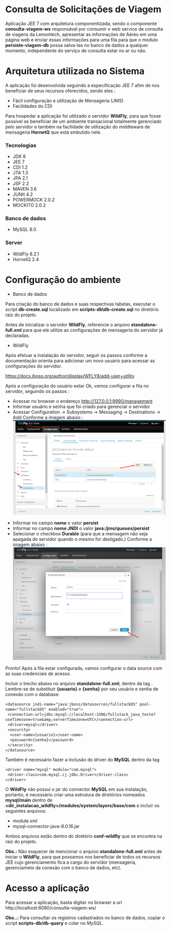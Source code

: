 # Consulta de Solicitações de Viagem

Aplicação JEE 7 com arquitetura componentizada, sendo o componente **consulta-viagem-ws** responsável por consumir o web service de consulta de viagens da Lemontech, apresentar as informações de Aéreo em uma página web e enviar essas informações para uma fila para que o módulo **persiste-viagem-db** possa salva-las no banco de dados a qualquer momento, independente do serviço de consulta estar no ar ou não.

# Arquitetura utilizada no Sistema

A aplicação foi desenvolvida seguindo a especificação JEE 7 afim de nos beneficiar de seus recursos oferecidos, sendo eles :

* Fácil configuração e utilização de Mensageria (JMS)
* Facilidades do CDI

Para hospedar a aplicação foi utilizado o servidor **WildFly**, para que fosse possível se beneficiar de um ambiente transacional totalmente gerenciado pelo servidor e também na facilidade de utilização do middleware de mensageria **HornetQ** que está embutido nele.

### Tecnologias

* JDK 8
* JEE 7
* CDI 1.2
* JTA 1.3
* JPA 2.1
* JSF 2.2
* MAVEN 3.6
* JUNIt 4.2
* POWERMOCK 2.0.2
* MOCKITO 2.0.2

### Banco de dados

* MySQL 8.0

### Server

* WildFly 8.2.1
* HornetQ 2.4

# Configuração do ambiente

* Banco de dados

Para criação do banco de dados e suas respectivas tabelas, executar o script **db-create.sql** localizado em **scripts-db\db-create.sql** no diretório raiz do projeto.

Antes de inicializar o servidor **WildFly**, referencie o arquivo **standalone-full.xml** para que ele utilize as configurações de mensageria do servidor já declaradas.

* WildFly

Após efetuar a instalação do servidor, seguir os passos conforme a documentação orienta para adicionar um novo usuário para acessar as configurações do servidor.

https://docs.jboss.org/author/display/WFLY8/add-user+utility

Após a configuração do usuário estar Ok, vamos configurar a fila no servidor, seguindo os passos :

* Acessar no browser o endereço http://127.0.0.1:9990/management
* Informar usuário e senha que foi criado para gerenciar o servidor
* Acessar Configuration -> Subsystems -> Messaging -> Destinations -> Add
Conforme a imagem abaixo :
![alt text][passo1]

[passo1]: https://github.com/rafaelnaper/fullstack-java-teste/blob/master/conf-wildfly/conf-fila/passo1.png?raw=true "Passo 1"

* Informar no campo **nome** o valor **persist**
* Informar no campo **nome JNDI** o valor **java:/jms/queues/persist** 
* Selecionar o checkbox **Durable** (para que a mensagem não seja apagada do servidor quando o mesmo for desligado.)
Conforme a imagem abaixo :
![alt text][passo2]

[passo2]: https://github.com/rafaelnaper/fullstack-java-teste/blob/master/conf-wildfly/conf-fila/passo2.png?raw=true "Passo 2"

Pronto! Após a fila estar configurada, vamos configurar o data source com as suas credenciais de acesso.

Incluir o trecho abaixo no arquivo **standalone-full.xml**, dentro da tag **<datasources>**. Lembre-se de substituir **{usuario}** e **{senha}** por seu usuário e senha de conexão com o database.

```
<datasource jndi-name="java:jboss/datasources/fullstackDS" pool-name="fullstackDS" enabled="true">
 <connection-url>jdbc:mysql://localhost:3306/fullstack_java_teste?useTimezone=true&amp;serverTimezone=UTC</connection-url>
 <driver>mysql</driver>
 <security>
  <user-name>{usuario}</user-name>
  <password>{senha}</password>
 </security>
</datasource>
```

Também é necessário fazer a inclusão do driver do **MySQL** dentro da tag **<drivers>**

```
<driver name="mysql" module="com.mysql">
 <driver-class>com.mysql.cj.jdbc.Driver</driver-class>
</driver>
```

O **WildFly** não possui o jar do connector **MySQL** em sua instalação, portanto, é necessário criar uma estrutura de diretórios nomeados **mysql/main** dentro de **<dir_instalacao_wildfly>/modules/system/layers/base/com** e incluir os seguintes arquivos:

  - module.xml
  - mysql-connector-java-8.0.16.jar

Ambos arquivos estão dentro do diretório **conf-wildfly** que se encontra na raiz do projeto.

**Obs.:** Não esquecer de mencionar o arquivo **standalone-full.xml** antes de iniciar o **WildFly**, para que possamos nos beneficiar de todos os recursos JEE cujo gerenciamento fica a cargo do servidor (mensageria, gerenciameto da conexão com o banco de dados, etc).

# Acesso a aplicação

Para acessar a aplicação, basta digitar no browser a url http://localhost:8080/consulta-viagem-ws/

**Obs..:** Para consultar os registros cadastrados no banco de dados, copiar o script **scripts-db/db-query** e colar no *MySQL*.